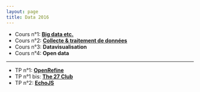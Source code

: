 ```yaml
---
layout: page
title: Data 2016
---
```


* Cours n°1: [**Big data etc.**](./1.html)
* Cours n°2: [**Collecte & traitement de données**](./2.html)
* Cours n°3: **Datavisualisation**
* Cours n°4: **Open data**

---

* TP n°1: [**OpenRefine**](./tp/openrefine.html)
* TP n°1 bis: [**The 27 Club**](./tp/27club.html)
* TP n°2: [**EchoJS**](./tp/echojs.html)
